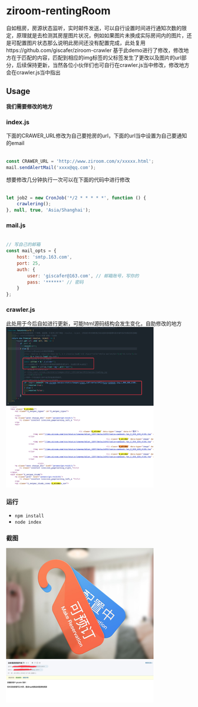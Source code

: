# ziroom-rentingRoom
自如租房，房源状态监听，实时邮件发送，可以自行设置时间进行通知次数的限定，原理就是去检测其房屋图片状况，例如如果图片未换成实际房间内的图片，还是可配置图片状态那么说明此房间还没有配置完成，此处复用https://github.com/giscafer/ziroom-crawler
基于此demo进行了修改，修改地方在于匹配的内容，匹配到相应的img标签的父标签发生了更改以及图片的url部分，后续保持更新，当然各位小伙伴们也可自行在crawler.js当中修改，修改地方会在crawler.js当中指出
## Usage

**我们需要修改的地方**

### index.js

下面的CRAWER_URL修改为自己要抢房的url，下面的url当中设置为自己要通知的email
```js

const CRAWER_URL = 'http://www.ziroom.com/x/xxxxx.html'; 
mail.sendAlertMail('xxxx@qq.com');  

```

想要修改几分钟执行一次可以在下面的代码中进行修改
```js

let job2 = new CronJob('*/2 * * * * *', function () {
    crawlering();
}, null, true, 'Asia/Shanghai');

```

### mail.js

```js

// 写自己的邮箱
const mail_opts = {
    host: 'smtp.163.com',
    port: 25,
    auth: {
        user: 'giscafer@163.com', // 邮箱账号，写你的
        pass: '******' // 密码
    }
};

```
### crawler.js
此处用于今后自如进行更新，可能html源码结构会发生变化，自助修改的地方
<img src="./demo/1.png" width="400">
<img src="./demo/2.png" width="400">

### 运行
- `npm install`
- `node index`


### 截图

<img src="./demo/3.jpg" width="400">
<br>
<img src="./demo/4.png" width="400">
